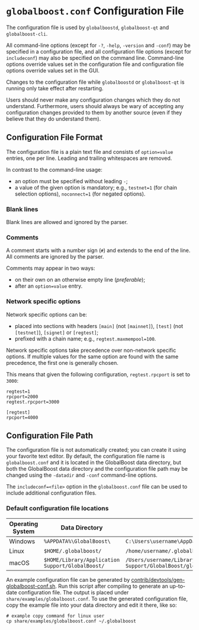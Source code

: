 # `globalboost.conf` Configuration File

The configuration file is used by `globalboostd`, `globalboost-qt` and `globalboost-cli`.

All command-line options (except for `-?`, `-help`, `-version` and `-conf`) may be specified in a configuration file, and all configuration file options (except for `includeconf`) may also be specified on the command line. Command-line options override values set in the configuration file and configuration file options override values set in the GUI.

Changes to the configuration file while `globalboostd` or `globalboost-qt` is running only take effect after restarting.

Users should never make any configuration changes which they do not understand. Furthermore, users should always be wary of accepting any configuration changes provided to them by another source (even if they believe that they do understand them).

## Configuration File Format

The configuration file is a plain text file and consists of `option=value` entries, one per line. Leading and trailing whitespaces are removed.

In contrast to the command-line usage:
- an option must be specified without leading `-`;
- a value of the given option is mandatory; e.g., `testnet=1` (for chain selection options), `noconnect=1` (for negated options).

### Blank lines

Blank lines are allowed and ignored by the parser.

### Comments

A comment starts with a number sign (`#`) and extends to the end of the line. All comments are ignored by the parser.

Comments may appear in two ways:
- on their own on an otherwise empty line (_preferable_);
- after an `option=value` entry.

### Network specific options

Network specific options can be:
- placed into sections with headers `[main]` (not `[mainnet]`), `[test]` (not `[testnet]`), `[signet]` or `[regtest]`;
- prefixed with a chain name; e.g., `regtest.maxmempool=100`.

Network specific options take precedence over non-network specific options.
If multiple values for the same option are found with the same precedence, the
first one is generally chosen.

This means that given the following configuration, `regtest.rpcport` is set to `3000`:

```
regtest=1
rpcport=2000
regtest.rpcport=3000

[regtest]
rpcport=4000
```

## Configuration File Path

The configuration file is not automatically created; you can create it using your favorite text editor. By default, the configuration file name is `globalboost.conf` and it is located in the GlobalBoost data directory, but both the GlobalBoost data directory and the configuration file path may be changed using the `-datadir` and `-conf` command-line options.

The `includeconf=<file>` option in the `globalboost.conf` file can be used to include additional configuration files.

### Default configuration file locations

Operating System | Data Directory | Example Path
-- | -- | --
Windows | `%APPDATA%\GlobalBoost\` | `C:\Users\username\AppData\Roaming\GlobalBoost\globalboost.conf`
Linux | `$HOME/.globalboost/` | `/home/username/.globalboost/globalboost.conf`
macOS | `$HOME/Library/Application Support/GlobalBoost/` | `/Users/username/Library/Application Support/GlobalBoost/globalboost.conf`

An example configuration file can be generated by [contrib/devtools/gen-globalboost-conf.sh](../contrib/devtools/gen-globalboost-conf.sh).
Run this script after compiling to generate an up-to-date configuration file.
The output is placed under `share/examples/globalboost.conf`.
To use the generated configuration file, copy the example file into your data directory and edit it there, like so:

```
# example copy command for linux user
cp share/examples/globalboost.conf ~/.globalboost
```
